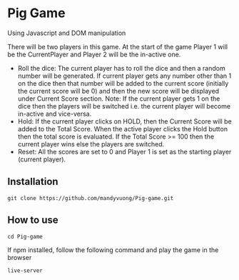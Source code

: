 # Pig Game

Using Javascript and DOM manipulation

There will be two players in this game. At the start of the game Player 1 will be the CurrentPlayer and Player 2 will be the in-active one.

- Roll the dice: The current player has to roll the dice and then a random number will be generated. If current player gets any number other than 1 on the dice then that number will be added to the current score (initially the current score will be 0) and then the new score will be displayed under Current Score section. Note: If the current player gets 1 on the dice then the players will be switched i.e. the current player will become in-active and vice-versa.
- Hold: If the current player clicks on HOLD, then the Current Score will be added to the Total Score. When the active player clicks the Hold button then the total score is evaluated. If the Total Score >= 100 then the current player wins else the players are switched.
- Reset: All the scores are set to 0 and Player 1 is set as the starting player (current player).

## Installation

```
git clone https://github.com/mandyvuong/Pig-game.git
```

## How to use

```
cd Pig-game
```

If npm installed, follow the following command and play the game in the browser

```
live-server
```
